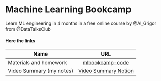 # Machine Learning Bookcamp
Learn ML engineering in 4 months in a free online course by  @Al_Grigor  from  @DataTalksClub

#### Here the links  

| Name        | URL           |
| ------------- |:-------------:|
| Materials and homework      | [mlbookcamp-code](https://github.com/alexeygrigorev/mlbookcamp-code) |
| Video Summary (my notes)      | [Video Summary Notion](https://shafilahaf.notion.site/85a1afd171624cda93c9b4017d87715d?v=7c1c3e51bf1e4c5185c45f252a5e2b82)|
